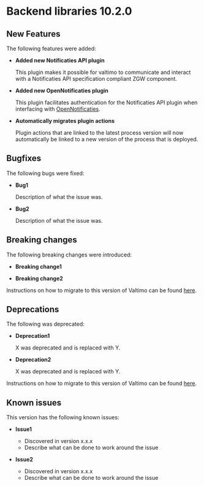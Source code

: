 # Backend libraries 10.2.0

## New Features

The following features were added:

* **Added new Notificaties API plugin**

  This plugin makes it possible for valtimo to communicate and interact 
  with a Notificaties API specification compliant ZGW component.

* **Added new OpenNotificaties plugin**

  This plugin facilitates authentication for the Notificaties API plugin when interfacing 
  with [OpenNotificaties](https://github.com/open-zaak/open-notificaties).

* **Automatically migrates plugin actions**

  Plugin actions that are linked to the latest process version will now automatically be linked to a new version of
  the process that is deployed.

## Bugfixes

The following bugs were fixed:

* **Bug1**

  Description of what the issue was.

* **Bug2**

  Description of what the issue was.

## Breaking changes

The following breaking changes were introduced:

* **Breaking change1**

* **Breaking change2**

Instructions on how to migrate to this version of Valtimo can be found [here](migration.md).

## Deprecations

The following was deprecated:

* **Deprecation1**

  X was deprecated and is replaced with Y.

* **Deprecation2**

  X was deprecated and is replaced with Y.

Instructions on how to migrate to this version of Valtimo can be found [here](migration.md).

## Known issues

This version has the following known issues:

* **Issue1**
  * Discovered in version x.x.x
  * Describe what can be done to work around the issue

* **Issue2**
  * Discovered in version x.x.x
  * Describe what can be done to work around the issue
